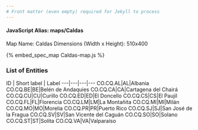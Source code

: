 ```yaml
---
# Front matter (even empty) required for Jekyll to process
---
```


#### JavaScript Alias: maps/Caldas

Map Name: Caldas
Dimensions (Width x Height): 510x400



{% embed_spec_map Caldas-map.js %}

### List of Entities

ID | Short label | Label
---|---|---|---
CO.CQ.AL|AL|Albania
CO.CQ.BE|BE|Belén de Andaquies
CO.CQ.CA|CA|Cartagena del Chairá
CO.CQ.CU|CU|Curillo
CO.CQ.ED|ED|El Doncello
CO.CQ.CS|CS|El Paujil
CO.CQ.FL|FL|Florencia
CO.CQ.LM|LM|La Montañita
CO.CQ.MI|MI|Milán
CO.CQ.MO|MO|Morelia
CO.CQ.PR|PR|Puerto Rico
CO.CQ.SJ|SJ|San José de la Fragua
CO.CQ.SV|SV|San Vicente del Caguán
CO.CQ.SO|SO|Solano
CO.CQ.ST|ST|Solita
CO.CQ.VA|VA|Valparaíso